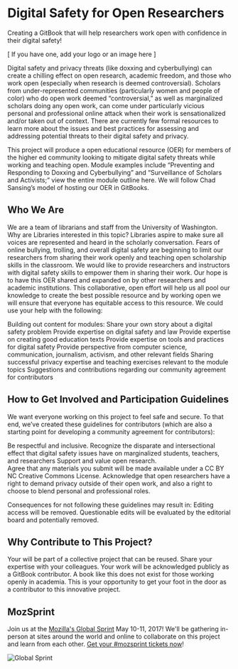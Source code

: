 # Digital Safety for Open Researchers

Creating a GitBook that will help researchers work open with confidence in their digital safety!


[ If you have one, add your logo or an image here ]

Digital safety and privacy threats (like doxxing and cyberbullying) can create a chilling effect on open research, academic freedom, and those who work open (especially when research is deemed controversial). Scholars from under-represented communities (particularly women and people of color) who do open work deemed “controversial,” as well as marginalized scholars doing any open work, can come under particularly vicious personal and professional online attack when their work is sensationalized and/or taken out of context. There are currently few formal resources to learn more about the issues and best practices for assessing and addressing potential threats to their digital safety and privacy.

This project will produce a open educational resource (OER) for members of the higher ed community looking to mitigate digital safety threats while working and teaching open. Module examples include “Preventing and Responding to Doxxing and Cyberbullying” and “Surveillance of Scholars and Activists;” view the entire module outline here. We will follow Chad Sansing’s model of hosting our OER in GitBooks.

## Who We Are
We are a team of librarians and staff from the University of Washington. Why are Libraries interested in this topic?  Libraries aspire to make sure all voices are represented and heard in the scholarly conversation. Fears of online bullying, trolling, and overall digital safety are beginning to limit our researchers from sharing their work openly and teaching open scholarship skills in the classroom. We would like to provide researchers and instructors with digital safety skills to empower them in sharing their work. Our hope is to have this OER shared and expanded on by other researchers and academic institutions. This collaborative, open effort will help us all pool our knowledge to create the best possible resource and by working open we will ensure that everyone has equitable access to this resource. We could use your help with the following:

Building out content for modules:
Share your own story about a digital safety problem
Provide expertise on digital safety and law
Provide expertise on creating good education texts
Provide expertise on tools and practices for digital safety
Provide perspective from computer science, communication, journalism, activism, and other relevant fields
Sharing successful privacy expertise and teaching exercises relevant to the module topics
Suggestions and contributions regarding our community agreement for contributors


## How to Get Involved and Participation Guidelines

We want everyone working on this project to feel safe and secure.  To that end, we’ve created these guidelines for contributors (which are also a starting point for developing a community agreement for contributors):

Be respectful and inclusive. 
Recognize the disparate and intersectional effect that digital safety issues have on marginalized students, teachers, and researchers
Support and value open research.  
Agree that any materials you submit will be made available under a CC BY NC Creative Commons License.
Acknowledge that open researchers have a right to demand privacy outside of their open work, and also a right to choose to blend personal and professional roles.

Consequences for not following these guidelines may result in:
Editing access will be removed.
Questionable edits will be evaluated by the editorial board and potentially removed.


## Why Contribute to This Project?

Your will be part of a collective project that can be reused.  Share your expertise with your colleagues.  Your work will be acknowledged publicly as a GitBook contributor.  A book like this does not exist for those working openly in academia.  This is your opportunity to get your foot in the door as a contributor to this innovative project.


## MozSprint

Join us at the [Mozilla's Global Sprint](http://mzl.la/global-sprint/) May 10-11, 2017! We'll be gathering in-person at sites around the world and online to collaborate on this project and learn from each other. [Get your #mozsprint tickets now](http://mzl.la/global-sprint/)!

![Global Sprint](https://user-images.githubusercontent.com/617994/37716586-3b0397a0-2cf5-11e8-8c6f-bad01f67f50e.jpg)
